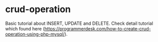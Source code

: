 # crud-operation
Basic tutorial about INSERT, UPDATE and DELETE.
Check detail tutorial which found here
(https://programmerdesk.com/how-to-create-crud-operation-using-php-mysql/).


